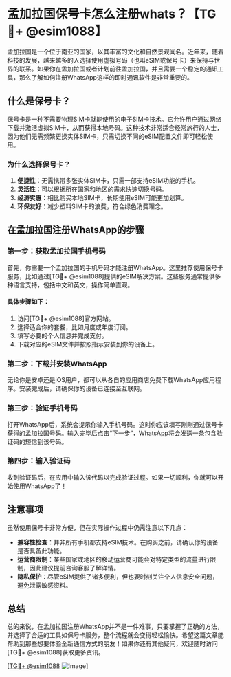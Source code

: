 # 孟加拉国保号卡怎么注册whats？【TG💪+ @esim1088】

孟加拉国是一个位于南亚的国家，以其丰富的文化和自然景观闻名。近年来，随着科技的发展，越来越多的人选择使用虚拟号码（也叫eSIM或保号卡）来保持与世界的联系。如果你在孟加拉国或者计划前往孟加拉国，并且需要一个稳定的通讯工具，那么了解如何注册WhatsApp这样的即时通讯软件是非常重要的。

## 什么是保号卡？

保号卡是一种不需要物理SIM卡就能使用的电子SIM卡技术。它允许用户通过网络下载并激活虚拟SIM卡，从而获得本地号码。这种技术非常适合经常旅行的人士，因为他们无需频繁更换实体SIM卡，只需切换不同的eSIM配置文件即可轻松使用。

### 为什么选择保号卡？

1. **便捷性**：无需携带多张实体SIM卡，只需一部支持eSIM功能的手机。
2. **灵活性**：可以根据所在国家和地区的需求快速切换号码。
3. **经济实惠**：相比购买本地SIM卡，长期使用eSIM可能更加划算。
4. **环保友好**：减少塑料SIM卡的浪费，符合绿色消费理念。

## 在孟加拉国注册WhatsApp的步骤

### 第一步：获取孟加拉国手机号码

首先，你需要一个孟加拉国的手机号码才能注册WhatsApp。这里推荐使用保号卡服务，比如通过[TG💪+ @esim1088]提供的eSIM解决方案。这些服务通常提供多种语言支持，包括中文和英文，操作简单直观。

#### 具体步骤如下：
1. 访问[TG💪+ @esim1088]官方网站。
2. 选择适合你的套餐，比如月度或年度订阅。
3. 填写必要的个人信息并完成支付。
4. 下载对应的eSIM文件并按照指示安装到你的设备上。

### 第二步：下载并安装WhatsApp

无论你是安卓还是iOS用户，都可以从各自的应用商店免费下载WhatsApp应用程序。安装完成后，请确保你的设备已连接至互联网。

### 第三步：验证手机号码

打开WhatsApp后，系统会提示你输入手机号码。这时你应该填写刚刚通过保号卡获得的孟加拉国号码。输入完毕后点击“下一步”，WhatsApp将会发送一条包含验证码的短信到该号码。

### 第四步：输入验证码

收到验证码后，在应用中输入该代码以完成验证过程。如果一切顺利，你就可以开始使用WhatsApp了！

## 注意事项

虽然使用保号卡非常方便，但在实际操作过程中仍需注意以下几点：

- **兼容性检查**：并非所有手机都支持eSIM技术。在购买之前，请确认你的设备是否具备此功能。
- **运营商限制**：某些国家或地区的移动运营商可能会对特定类型的流量进行限制，因此建议提前咨询客服了解详情。
- **隐私保护**：尽管eSIM提供了诸多便利，但也要时刻关注个人信息安全问题，避免泄露敏感资料。

## 总结

总的来说，在孟加拉国注册WhatsApp并不是一件难事，只要掌握了正确的方法，并选择了合适的工具如保号卡服务，整个流程就会变得轻松愉快。希望这篇文章能帮助到那些想要体验全新通信方式的朋友！如果你还有其他疑问，欢迎随时访问[TG💪+ @esim1088]获取更多资讯。

[[TG💪+ @esim1088](https://t.me/s/esim1088) ![Image](https://i.postimg.cc/4NQfJmqS/Snipaste-2025-05-13-00-14-12.png)]